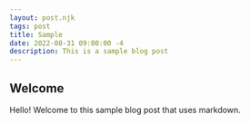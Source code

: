 ```yaml
---
layout: post.njk
tags: post
title: Sample
date: 2022-08-31 09:00:00 -4
description: This is a sample blog post
---
```


## Welcome
Hello! Welcome to this sample blog post that uses markdown.